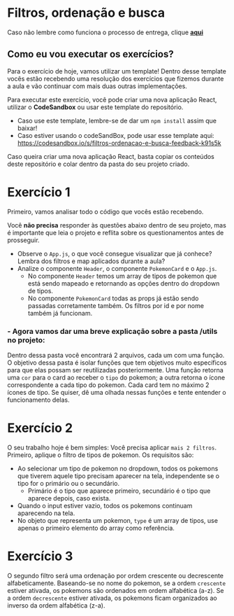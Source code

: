 # Filtros, ordenação e busca

Caso não lembre como funciona o processo de entrega, clique [**aqui**](https://github.com/labenuexercicios/instrucoes-entrega)


## Como eu vou executar os exercícios?
Para o exercício de hoje, vamos utilizar um template! Dentro desse template vocês estão recebendo uma resolução dos exercícios que fizemos durante a aula e vão continuar com mais duas outras implementações.


Para executar este exercício, você pode criar uma nova aplicação React, utilizar o **CodeSandbox** ou usar este template do repositório.
- Caso use este template, lembre-se de dar um `npm install` assim que baixar! 
- Caso estiver usando o codeSandBox, pode usar esse template aqui: https://codesandbox.io/s/filtros-ordenacao-e-busca-feedback-k91s5k

Caso queira criar uma nova aplicação React, basta copiar os conteúdos deste repositório e colar dentro da pasta do seu projeto criado.

# Exercício 1

Primeiro, vamos analisar todo o código que vocês estão recebendo.

Você **não precisa** responder às questões abaixo dentro de seu projeto, mas é importante que leia o projeto e reflita sobre os questionamentos antes de prosseguir.

- Observe o `App.js`, o que você consegue visualizar que já conhece? Lembra dos filtros e map aplicados durante a aula? 
- Analize o componente `Header`, o componente `PokemonCard` e o `App.js`.
  - No componente `Header` temos um array de tipos de pokemon que está sendo mapeado e retornando as opções dentro do dropdown de tipos.
  - No componente `PokemonCard` todas as props já estão sendo passadas corretamente também. Os filtros por id e por nome também já funcionam. 

### - Agora vamos dar uma breve explicação sobre a pasta /utils no projeto: 

Dentro dessa pasta você encontrará 2 arquivos, cada um com uma função. O objetivo dessa pasta é isolar funções que tem objetivos muito específicos para que elas possam ser reutilizadas posteriormente. Uma função retorna uma `cor` para o card ao receber o `tipo` do pokemon; a outra retorna o ícone correspondente a cada tipo do pokemon. Cada card tem no máximo 2 ícones de tipo. Se quiser, dê uma olhada nessas funções e tente entender o funcionamento delas.

# Exercício 2

O seu trabalho hoje é bem simples: Você precisa aplicar `mais 2 filtros`. Primeiro, aplique o filtro de tipos de pokemon. Os requisitos são: 

- Ao selecionar um tipo de pokemon no dropdown, todos os pokemons que tiverem aquele tipo precisam aparecer na tela, independente se o tipo for o primário ou o secundário. 
  - Primário é o tipo que aparece primeiro, secundário é o tipo que aparece depois, caso exista.
- Quando o input estiver vazio, todos os pokemons continuam aparecendo na tela.
- No objeto que representa um pokemon, `type` é um array de tipos, use apenas o primeiro elemento do array como referência.


# Exercício 3

O segundo filtro será uma ordenação por ordem crescente ou decrescente alfabeticamente. Baseando-se no nome do pokemon, se a ordem `crescente` estiver ativada, os pokemons são ordenados em ordem alfabética (a-z). Se a ordem `decrescente` estiver ativada, os pokemons ficam organizados ao inverso da ordem alfabética (z-a).
